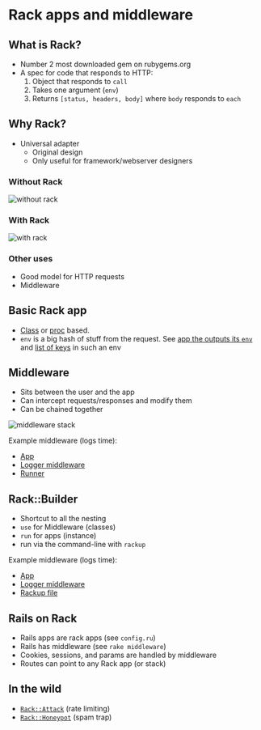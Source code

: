 # Rack apps and middleware

## What is Rack?

* Number 2 most downloaded gem on rubygems.org
* A spec for code that responds to HTTP:
    1. Object that responds to `call`
    2. Takes one argument (`env`)
    3. Returns `[status, headers, body]` where `body` responds to `each`

## Why Rack?

* Universal adapter
    * Original design
    * Only useful for framework/webserver designers

### Without Rack
![without rack](images/without.png)

### With Rack
![with rack](images/with_rack.png)


### Other uses
* Good model for HTTP requests
* Middleware

## Basic Rack app

* [Class](intro_rack_apps/hello_world.rb) or [proc](intro_rack_apps/proc.rb)
  based.
* `env` is a big hash of stuff from the request. See [app the outputs its
  `env`](intro_rack_apps/env.rb) and [list of keys](intro_rack_apps/rack_env_keys.rb) in
  such an env

## Middleware

* Sits between the user and the app
* Can intercept requests/responses and modify them
* Can be chained together

![middleware stack](images/middleware_stack.png)

Example middleware (logs time):

* [App](middleware/app.rb)
* [Logger middleware](middleware/middleware_logger.rb)
* [Runner](middleware/run.rb)

## Rack::Builder

* Shortcut to all the nesting
* `use` for Middleware (classes)
* `run` for apps (instance)
* run via the command-line with `rackup`

Example middleware (logs time):

* [App](builder/app.rb)
* [Logger middleware](builder/middleware_logger.rb)
* [Rackup file](builder/config.ru)

## Rails on Rack

* Rails apps are rack apps (see `config.ru`)
* Rails has middleware (see `rake middleware`)
* Cookies, sessions, and params are handled by middleware
* Routes can point to any Rack app (or stack)

## In the wild

* [`Rack::Attack`](https://github.com/kickstarter/rack-attack) (rate limiting)
* [`Rack::Honeypot`](https://github.com/sunlightlabs/rack-honeypot) (spam trap)
